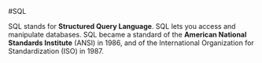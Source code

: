 #SQL
SQL stands for **Structured Query Language**. SQL lets you access and manipulate databases. SQL became a standard of the **American National Standards Institute** (ANSI) in 1986, and of the International Organization for Standardization (ISO) in 1987.